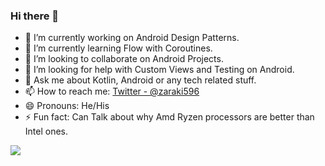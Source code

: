### Hi there 👋

- 🔭 I’m currently working on Android Design Patterns.
- 🌱 I’m currently learning Flow with Coroutines.
- 👯 I’m looking to collaborate on Android Projects.
- 🤔 I’m looking for help with Custom Views and Testing on Android.
- 💬 Ask me about Kotlin, Android or any tech related stuff.
- 📫 How to reach me: [Twitter - @zaraki596](https://twitter.com/zaraki596)
- 😄 Pronouns: He/His
- ⚡ Fun fact: Can Talk about why Amd Ryzen processors are better than Intel ones.

<img src ="https://github-readme-stats.vercel.app/api?username=zaraki596&&show_icons=true&title_color=0892d0&icon_color=01BAEF&text_color=0892d0&bg_color=f7fcfe">

